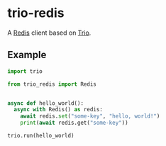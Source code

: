 # trio-redis

A [Redis][redis] client based on [Trio][trio].

## Example

``` python
import trio

from trio_redis import Redis


async def hello_world():
  async with Redis() as redis:
    await redis.set("some-key", "hello, world!")
    print(await redis.get("some-key"))

trio.run(hello_world)
```


[redis]: https://redis.io/
[trio]: https://github.com/python-trio/trio
